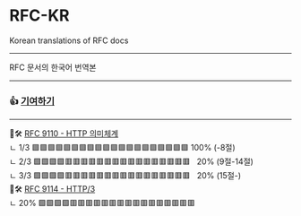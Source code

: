 # RFC-KR
Korean translations of RFC docs
<hr>
RFC 문서의 한국어 번역본
<hr>

### 👍 [기여하기](https://github.com/lifthus/RFC-KR/blob/main/CONTRIBUTING.md)

<hr>

🚧🛠️ [RFC 9110 - HTTP 의미체계](https://github.com/lifthus/RFC-KR/blob/main/rfc9110-http-semantics/rfc9110kr.md)<br>
ㄴ 1/3 🟩🟩🟩🟩🟩🟩🟩🟩🟩🟩🟩🟩🟩🟩🟩🟩🟩🟩🟩🟩 100% (-8절) <br>
ㄴ 2/3 🟩🟩🟩🟩🟥🟥🟥🟥🟥🟥🟥🟥🟥🟥🟥🟥🟥🟥🟥🟥&nbsp; &nbsp;20%  (9절-14절) <br>
ㄴ 3/3 🟩🟩🟩🟩🟥🟥🟥🟥🟥🟥🟥🟥🟥🟥🟥🟥🟥🟥🟥🟥&nbsp; &nbsp;20%  (15절-) <br>
🚧🛠️ [RFC 9114 - HTTP/3](https://github.com/lifthus/RFC-KR/blob/main/rfc9114-http3/rfc9114kr.md)<br>
ㄴ 20% 🟩🟩🟩🟩🟥🟥🟥🟥🟥🟥🟥🟥🟥🟥🟥🟥🟥🟥🟥🟥<br>
